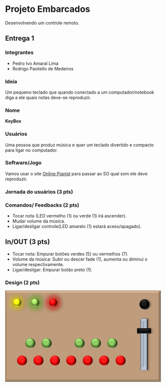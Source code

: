 # Projeto Embarcados

Desenvolvendo um controle remoto.

## Entrega 1

### Integrantes
- Pedro Ivo Amaral Lima
- Rodrigo Paoliello de Medeiros

### Ideia
Um pequeno teclado que quando conectado a um computador/notebook diga a ele quais notas deve-se reproduzir.

### Nome
**KeyBox**

### Usuários
Uma pessoa que produz música e quer um teclado divertido e compacto para ligar no computador.

### Software/Jogo 
<!-- Qual software que seu controle vai controlar? -->
Vamos usar o site [Online Pianist](https://www.onlinepianist.com/virtual-piano) para passar ao SO qual som ele deve reproduzir.

### Jornada do usuários (3 pts)
<!-- Descreva ao menos duas jornadas de usuários distintos, é para caprichar! -->

### Comandos/ Feedbacks (2 pts)
<!-- Quais são os comandos/ operacões possíveis do seu controle?
Quais os feedbacks que seu controle vai fornecer ao usuário? -->
- Tocar nota (LED vermelho (1) ou verde (1) irá ascender).
- Mudar volume da música.
- Ligar/desligar controle(LED amarelo (1) estará aceso/apagado).

## In/OUT (3 pts)
<!-- Para cada Comando/ Feedback do seu controle, associe qual sensores/ atuadores pretende utilizar? Faca em formato de lista, exemplo:
- Avanca música: Push button amarelo
- Volume da música: Fita de LED indicando potência do som -->
- Tocar nota: Empurar botões verdes (5) ou vermelhos (7).
- Volume da música: Subir ou descer fade (1), aumenta ou diminui o volume respectivamente.
- Ligar/desligar: Empurar botão preto (1).

### Design (2 pts)
<img src="/img/modelo.png">
